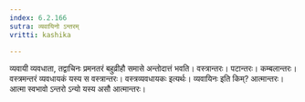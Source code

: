 ```yaml
---
index: 6.2.166
sutra: व्यवायिनो ऽन्तरम्
vritti: kashika

---
```

व्यवायी व्यवधाता, तद्वाचिनः प्रमनतरं बहुव्रीहौ समासे अन्तोदात्तं भवति। वस्त्रान्तरः। पटान्तरः। कम्बलान्तरः। वस्त्रमन्तरं व्यवधायकं यस्य स वस्त्रान्तरः। वस्त्रव्यवधायकः इत्यर्थः। व्यवायिनः इति किम्? आत्मान्तरः। आत्मा स्वभावो ऽन्तरो ऽन्यो यस्य असौ आत्मान्तरः।